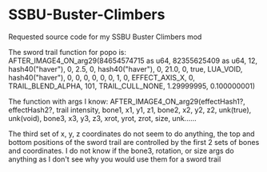 # SSBU-Buster-Climbers
Requested source code for my SSBU Buster Climbers mod


The sword trail function for popo is:
AFTER_IMAGE4_ON_arg29(84654574715 as u64, 82355625409 as u64, 12, hash40("haver"), 0, 2.5, 0, hash40("haver"), 0, 21.0, 0, true, LUA_VOID, hash40("haver"), 0, 0, 0, 0, 0, 0, 1, 0, EFFECT_AXIS_X, 0, TRAIL_BLEND_ALPHA, 101, TRAIL_CULL_NONE, 1.29999995, 0.100000001)

The function with args I know:
AFTER_IMAGE4_ON_arg29(effectHash1?, effectHash2?, trail intensity, bone1, x1, y1, z1, bone2, x2, y2, z2, unk(true), unk(void), bone3, x3, y3, z3, xrot, yrot, zrot, size, unk......

The third set of x, y, z coordinates do not seem to do anything, the top and bottom positions of the sword trail are controlled by the first 2 sets of bones and coordinates. I do not know if the bone3, rotation, or size args do anything as I don't see why you would use them for a sword trail
